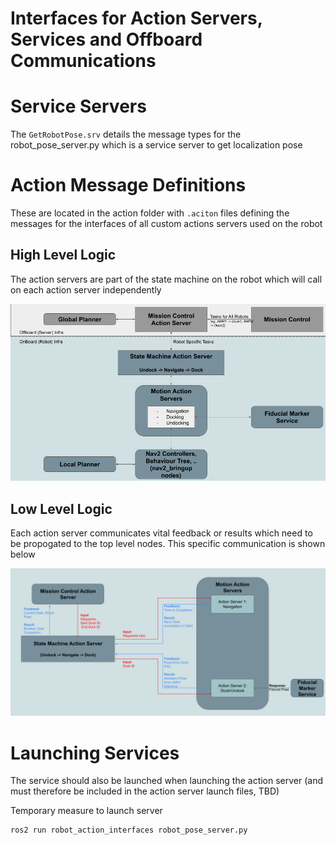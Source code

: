 # Interfaces for Action Servers, Services and Offboard Communications

# Service Servers

The ```GetRobotPose.srv``` details the message types for the robot_pose_server.py which is
a service server to get localization pose

# Action Message Definitions

These are located in the action folder with ```.aciton``` files defining the messages for the
interfaces of all custom actions servers used on the robot

## High Level Logic

The action servers are part of the state machine on the robot which will call on each
action server independently

![](images/High%20Level.png)

## Low Level Logic

Each action server communicates vital feedback or results which need to be propogated to
the top level nodes. This specific communication is shown below

![](images/low_level_v2.png)

# Launching Services

The service should also be launched when launching the action server (and must therefore
be included in the action server launch files, TBD)

Temporary measure to launch server
```bash
ros2 run robot_action_interfaces robot_pose_server.py
```
